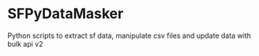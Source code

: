 # SFPyDataMasker
Python scripts to extract sf data, manipulate csv files and update data with bulk api v2
